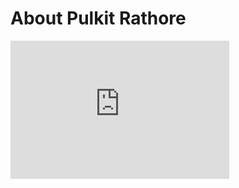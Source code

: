 # About Pulkit Rathore

<iframe src="https://onedrive.live.com/embed?cid=6091736348726451&amp;resid=6091736348726451%212027&amp;authkey=APLfbhI2sTAruxc&amp;em=2&amp;wdAr=1.7777777777777777" width="350px" height="221px" frameborder="0">This is an embedded <a target="_blank" href="https://office.com">Microsoft Office</a> presentation, powered by <a target="_blank" href="https://office.com/webapps">Office</a>.</iframe>
